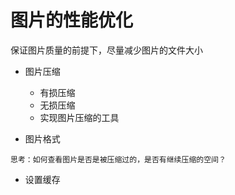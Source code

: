 # 图片的性能优化

保证图片质量的前提下，尽量减少图片的文件大小

- 图片压缩
    - 有损压缩
    - 无损压缩
    - 实现图片压缩的工具

- 图片格式
```
思考：如何查看图片是否是被压缩过的，是否有继续压缩的空间？
```
- 设置缓存